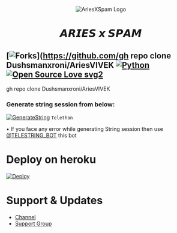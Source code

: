 <p align="center">
  <img src="https://telegra.ph/file/7a0d3f30fa591a61f0900.png" alt="AriesXSpam Logo">
</p>
<h1 align="center">
  <b>𝘼𝙍𝙄𝙀𝙎 𝙭 𝙎𝙋𝘼𝙈</b>
</h1>

[![Forks](https://img.shields.io/github/forks/D3stroyer-xD/AriesSpamBot?style=flat-square&color=orange)](https://github.com/gh repo clone Dushsmanxroni/AriesVIVEK
[![Python](https://img.shields.io/badge/Python-v3.9.7-blue)](https://www.python.org/)
[![Open Source Love svg2](https://badges.frapsoft.com/os/v2/open-source.svg?v=103)](https://github.com/D3stroyer-xD/AriesSpamBot)   
----
 gh repo clone Dushsmanxroni/AriesVIVEK


### Generate string session from below:

[![GenerateString](https://img.shields.io/badge/RiZoeLXSpam-String-yellowgreen)](https://replit.com/@DarkXstar-xd/AriesXspam-String-gen#main.py) ``Telethon``

• If you face any error while generating String session then use [@TELESTRING_BOT](https://t.me/TELESTRING_BOT) this bot
# Deploy on heroku

[![Deploy](https://www.herokucdn.com/deploy/button.svg)](https://heroku.com/deploy?template=https://github.com/Dushsmanxroni/AriesSpamBot)


# Support & Updates
* [Channel](https://t.me/Team_BlackStorm)
* [Support Group](https://t.me/Aries_Updates)


